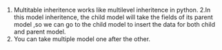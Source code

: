 1. Multitable inheritence works like multilevel inheritence in python.
2.In this model inheritence, the child model will take the fields of its parent model
  ,so we can go to the child model to insert the data for both child and parent model.
3. You can take multiple model one after the other.